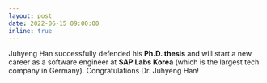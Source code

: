 ```yaml
---
layout: post
date: 2022-06-15 09:00:00
inline: true
---
```


Juhyeng Han successfully defended his **Ph.D. thesis** and will start a new career as a software engineer at **SAP Labs Korea** (which is the largest tech company in Germany). Congratulations Dr. Juhyeng Han!
